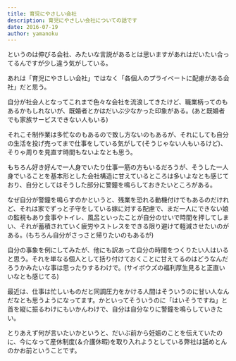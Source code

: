 ```yaml
---
title: 育児にやさしい会社
description: 育児にやさしい会社についての話です
date: 2016-07-19
author: yamanoku
---
```


というのは伸びる会社、みたいな言説があるとは思いますがあれはだいたい合ってるんですが少し違う気がしている。

あれは「育児にやさしい会社」ではなく「各個人のプライベートに配慮がある会社」だと思う。

自分が社会人となってこれまで色々な会社を流浪してきたけど、職業柄ってのもあるかもしれないが、既婚者とかはだいぶ少なかった印象がある。(あと既婚者でも家族サービスできない人もいる)

それこそ制作業は多忙なのもあるので致し方ないのもあるが、それにしても自分の生活を投げ売ってまで仕事をしている気がして(そうじゃない人もいるけど)、そりゃ周りを見直す時間もないよなとも思う。

もちろん好き好んで一人身でいたり仕事一筋の方もいるだろうが、そうした一人身でいることを基本形とした会社構造に甘えているところは多いよなとも感じており、自分としてはそうした部分に警鐘を鳴らしておきたいところがある。

なぜ自分が警鐘を鳴らすのかというと、残業を恐れる動機付けでもあるのだけれど、それは家でずっと子守をしている嫁に対する配慮で、まだ一人にできない娘の監視もあり食事やトイレ、風呂といったことが自分のせいで時間を押してしまい、それが蓄積されていく疲労やストレスをできる限り避けて軽減させたいのがある。(もちろん自分がさっさと帰りたいのもあるが)

自分の事象を例にしてみたが、他にも訳あって自分の時間をつくりたい人はいると思う。それを単なる個人として括り付けておくことに甘えてるのはどうなんだろうかみたいな事は思ったりするわけで。(サイボウズの福利厚生見ると正直いいなとも感じてる)

最近は、仕事は忙しいものだと同調圧力をかける人間はそういうのに甘い人なんだなとも思うようになってます。かといってそういうのに「はいそうですね」と首を縦に振るわけにもいかんわけで、自分は自分なりに警鐘を鳴らしていきたい。

とりあえず何が言いたいかというと、だいぶ前から妊娠のことを伝えていたのに、今になって産休制度(＆介護休暇)を取り入れようとしている弊社は舐めとんのかお前ということです。
